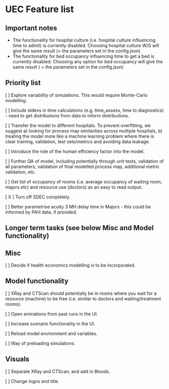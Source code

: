 # UEC Feature list

## Important notes
- The functionality for hospital culture (i.e. hospital culture influencing time to admit) is currently disabled. Choosing hospital culture W/S will give the same result (= the parameters set in the config.json)
- The functionality for bed occupancy influencing time to get a bed is currently disabled. Choosing any option for bed occupancy will give the same result ( = the parameters set in the config.json)

## Priority list

[ ] Explore variability of simulations. This would require Monte-Carlo modelling.

[ ] Include stdevs in time calculations (e.g. time_assess, time to diagnostics) - need to get distributions from data to inform distributions.

[ ] Transfer the model to different hospitals. To prevent overfitting, we suggest a) looking for process map similarities across multiple hospitals, b) treating the model more like a machine learning problem where there is clear training, validation, test sets/metrics and avoiding data leakage.

[ ] Introduce the role of the human efficiency factor into the model. 

[ ] Further QA of model, including potentially through unit tests, validation of all parameters, validation of final modelled process map, additional metric validation, etc. 

[ ] Get list of occupancy of rooms (i.e. average occupancy of waiting room, majors etc) and resource use (doctors) as an easy to read output.

[ X ] Turn off SDEC completely. 

[ ] Better parametrise acuity 3 MH delay time in Majors - this could be informed by PAH data, if provided.  

## Longer term tasks (see below Misc and Model functionality)

## Misc

[ ] Decide if health economics modelling is to be incorporated. 

## Model functionality

[ ] XRay and CTScan should potentially be in rooms where you wait for a resource (machine) to be free (i.e. similar to doctors and waiting/treatment rooms).

[ ] Open animations from past runs in the UI.

[ ] Increase scenario functionality in the UI.

[ ] Reload model environment and variables.

[ ] Way of preloading simulations.

## Visuals

[ ] Separate XRay and CTScan; and add in Bloods.

[ ] Change logos and title.




